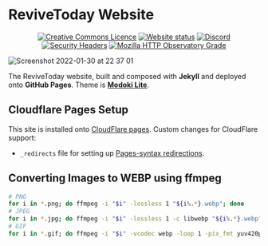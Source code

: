 # ReviveToday Website

<p align="center">
  <a rel="license" href="http://creativecommons.org/licenses/by-nc-sa/4.0/"><img alt="Creative Commons Licence" style="border-width:0" src="https://img.shields.io/badge/license-CC--BY--NC--SA--4.0-black" /></a>
  <a href="#"><img alt="Website status" src="https://img.shields.io/website?down_message=offline&up_message=online&url=https%3A%2F%2Frevive.today" /></a>
  <a href="https://revive.today/discord"><img alt="Discord" src="https://img.shields.io/discord/823021126199934977?color=%235765f2&logo=discord&logoColor=white"></a>
  <a href="https://securityheaders.com/?q=revive.today&followRedirects=on"><img alt="Security Headers" src="https://img.shields.io/security-headers?url=https%3A%2F%2Frevive.today" /></a>
  <a href="https://observatory.mozilla.org/analyze/revive.today"><img alt="Mozilla HTTP Observatory Grade" src="https://img.shields.io/mozilla-observatory/grade-score/revive.today" /></a>
</p>

![Screenshot 2022-01-30 at 22 37 01](https://user-images.githubusercontent.com/11209477/151720833-73527e6f-6575-44db-ba2a-f61163db2d99.png)

The ReviveToday website, built and composed with **Jekyll** and deployed onto **GitHub Pages**. Theme is **[Modoki Lite](https://github.com/ReviveToday/Modoki-Lite)**.

## Cloudflare Pages Setup

This site is installed onto [CloudFlare pages](https://revivetoday.pages.dev). Custom changes for CloudFlare support:

* `_redirects` file for setting up [Pages-syntax redirections](https://developers.cloudflare.com/pages/platform/redirects).

## Converting Images to WEBP using ffmpeg

```bash
# PNG
for i in *.png; do ffmpeg -i "$i" -lossless 1 "${i%.*}.webp"; done
# JPEG
for i in *.jpg; do ffmpeg -i "$i" -lossless 1 -c libwebp "${i%.*}.webp"; done
# GIF
for i in *.gif; do ffmpeg -i "$i" -vcodec webp -loop 1 -pix_fmt yuv420p "${i%.*}.webp"; done
```
